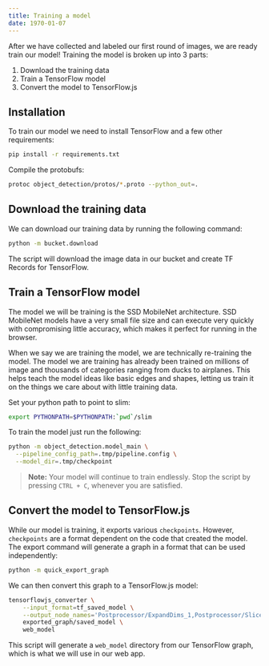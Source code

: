 ```yaml
---
title: Training a model
date: 1970-01-07
---
```

After we have collected and labeled our first round of images, we are ready train our model! Training the model is broken up into 3 parts:
1. Download the training data
2. Train a TensorFlow model
3. Convert the model to TensorFlow.js

## Installation
To train our model we need to install TensorFlow and a few other requirements:
```bash
pip install -r requirements.txt
```

Compile the protobufs:
```bash
protoc object_detection/protos/*.proto --python_out=.
```

## Download the training data
We can download our training data by running the following command:
```bash
python -m bucket.download
```

The script will download the image data in our bucket and create TF Records for TensorFlow.

## Train a TensorFlow model
The model we will be training is the SSD MobileNet architecture. SSD MobileNet models have a very small file size and can execute very quickly with compromising little accuracy, which makes it perfect for running in the browser.

When we say we are training the model, we are technically re-training the model. The model we are training has already been trained on millions of image and thousands of categories ranging from ducks to airplanes. This helps teach the model ideas like basic edges and shapes, letting us train it on the things we care about with little training data.


Set your python path to point to slim:
```bash
export PYTHONPATH=$PYTHONPATH:`pwd`/slim
```

To train the model just run the following:
```bash
python -m object_detection.model_main \
  --pipeline_config_path=.tmp/pipeline.config \
  --model_dir=.tmp/checkpoint
```
> **Note:** Your model will continue to train endlessly. Stop the script by pressing `CTRL + C`, whenever you are satisfied.

## Convert the model to TensorFlow.js
While our model is training, it exports various `checkpoints`. However, `checkpoints` are a format dependent on the code that created the model. The export command will generate a graph in a format that can be used independently:
```bash
python -m quick_export_graph
```

We can then convert this graph to a TensorFlow.js model:
```bash
tensorflowjs_converter \
    --input_format=tf_saved_model \
    --output_node_names='Postprocessor/ExpandDims_1,Postprocessor/Slice' \
    exported_graph/saved_model \
    web_model
```
This script will generate a `web_model` directory from our TensorFlow graph, which is what we will use in our web app.
